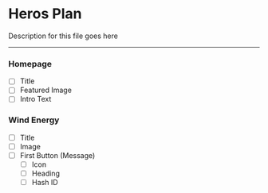 
# Heros Plan

Description for this file goes here

-------------------------------------------------------

### Homepage

* [ ] Title
* [ ] Featured Image
* [ ] Intro Text

### Wind Energy

* [ ] Title
* [ ] Image
* [ ] First Button (Message)
  * [ ] Icon
  * [ ] Heading
  * [ ] Hash ID
